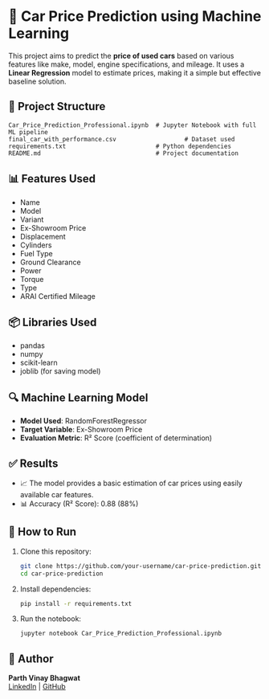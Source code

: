 # 🚗 Car Price Prediction using Machine Learning

This project aims to predict the **price of used cars** based on various features like make, model, engine specifications, and mileage. It uses a **Linear Regression** model to estimate prices, making it a simple but effective baseline solution.

## 📁 Project Structure

```
Car_Price_Prediction_Professional.ipynb  # Jupyter Notebook with full ML pipeline
final_car_with_performance.csv                   # Dataset used
requirements.txt                         # Python dependencies
README.md                                # Project documentation
```

## 📊 Features Used

- Name
- Model
- Variant
- Ex-Showroom Price
- Displacement
- Cylinders
- Fuel Type
- Ground Clearance
- Power
- Torque
- Type
- ARAI Certified Mileage

## 📦 Libraries Used

- pandas
- numpy
- scikit-learn
- joblib (for saving model)

## 🔍 Machine Learning Model

- **Model Used**: RandomForestRegressor  
- **Target Variable**: Ex-Showroom Price  
- **Evaluation Metric**: R² Score (coefficient of determination)

## ✅ Results

- 📈 The model provides a basic estimation of car prices using easily available car features.
- 📊 Accuracy (R² Score): 0.88 (88%)


## 📌 How to Run

1. Clone this repository:
   ```bash
   git clone https://github.com/your-username/car-price-prediction.git
   cd car-price-prediction
   ```

2. Install dependencies:
   ```bash
   pip install -r requirements.txt
   ```

3. Run the notebook:
   ```bash
   jupyter notebook Car_Price_Prediction_Professional.ipynb
   ```

## 🧠 Author

**Parth Vinay Bhagwat**  
[LinkedIn](https://www.linkedin.com/in/parthbhagwat/) | [GitHub](https://github.com/parthbhagwat22)
